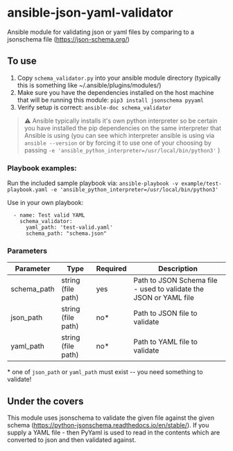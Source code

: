 # ansible-json-yaml-validator
Ansible module for validating json or yaml files by comparing to a jsonschema file (https://json-schema.org/)

## To use

1. Copy `schema_validator.py` into your ansible module directory (typically this is something like ~/.ansible/plugins/modules/)
2. Make sure you have the dependencies installed on the host machine that will be running this module: `pip3 install jsonschema pyyaml`
3. Verify setup is correct: `ansible-doc schema_validator`

> :warning: Ansible typically installs it's own python interpreter so be certain you have installed the pip dependencies on the same interpreter that Ansible is using (you can see which interpreter ansible is using via `ansible --version` or by forcing it to use one of your choosing by passing `-e 'ansible_python_interpreter=/usr/local/bin/python3'` )

### Playbook examples:

Run the included sample playbook via: `ansible-playbook -v example/test-playbook.yaml -e 'ansible_python_interpreter=/usr/local/bin/python3'`

Use in your own playbook:

```
  - name: Test valid YAML
    schema_validator:
      yaml_path: 'test-valid.yaml'
      schema_path: "schema.json"
```

### Parameters

| Parameter | Type | Required | Description |
|---|---|---|---|
| schema_path | string (file path) | yes | Path to JSON Schema file - used to validate the JSON or YAML file |
| json_path | string (file path) | no* | Path to JSON file to validate |
| yaml_path | string (file path) | no* | Path to YAML file to validate |

\* one of `json_path` or `yaml_path` must exist -- you need something to validate!

## Under the covers

This module uses jsonschema to validate the given file against the given schema (https://python-jsonschema.readthedocs.io/en/stable/).  If you supply a YAML file - then PyYaml is used to read in the contents which are converted to json and then validated against.